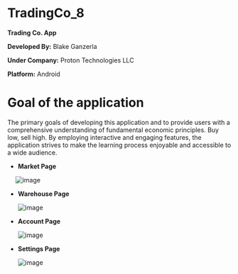 # TradingCo_8

**Trading Co. App**

**Developed By:** Blake Ganzerla

**Under Company:** Proton Technologies LLC

**Platform:** Android

**Goal of the application** 
==============================================================================================
The primary goals of developing this application and to provide users
with a comprehensive understanding of fundamental economic principles. Buy low, sell high.
By employing interactive and engaging features, the application strives to make the learning
process enjoyable and accessible to a wide audience.

* **Market Page**

   ![image](https://github.com/bluke90/TradingCo_8/assets/7243563/4be4100a-3242-46b9-a62b-a2cca9da5f05)

* **Warehouse Page**
  
  ![image](https://github.com/bluke90/TradingCo_8/assets/7243563/dbbba052-cda2-4c0c-8b20-4bd0a0ba7771)

* **Account Page**
  
  ![image](https://github.com/bluke90/TradingCo_8/assets/7243563/3d1e0703-1cde-4f72-9e95-554caed03159)

* **Settings Page**
  
  ![image](https://github.com/bluke90/TradingCo_8/assets/7243563/5bb35f82-7904-4d32-ba3b-1fa88bd44d49)

